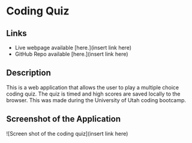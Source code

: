 # Coding Quiz

## Links

* Live webpage available [here.](insert link here)
* GitHub Repo available [here.](insert link here)

## Description

This is a web application that allows the user to play a multiple choice coding quiz. The quiz is timed and high scores are saved locally to the browser. This was made during the University of Utah coding bootcamp. 

## Screenshot of the Application

![Screen shot of the coding quiz](insert link here)